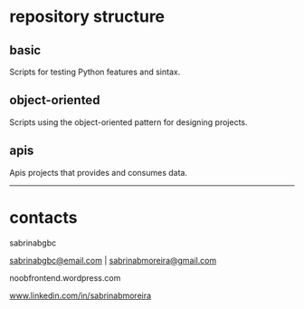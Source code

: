 # repository structure

## basic
Scripts for testing Python features and sintax.

## object-oriented
Scripts using the object-oriented pattern for designing projects.

## apis
Apis projects that provides and consumes data.

---

# contacts
sabrinabgbc

sabrinabgbc@email.com | sabrinabmoreira@gmail.com

noobfrontend.wordpress.com

www.linkedin.com/in/sabrinabmoreira
